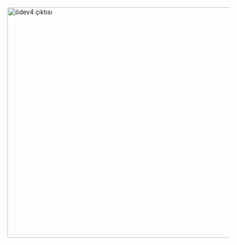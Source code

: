 <img width="521" alt="ödev4 çıktısı" src="https://github.com/yagmurcurku/Tobeto-Java/assets/114661852/00e4a957-20f7-4e0f-a65f-7254547b7afb">
